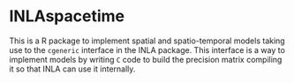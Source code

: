 # INLAspacetime

This is a R package to implement spatial and spatio-temporal models
taking use to the `cgeneric` interface in the INLA package. 
This interface is a way to implement models by writing `C`
code to build the precision matrix compiling it so that 
INLA can use it internally.
